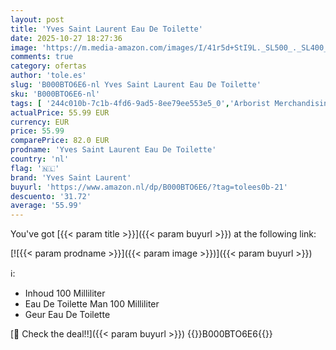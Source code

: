 ```yaml
---
layout: post
title: 'Yves Saint Laurent Eau De Toilette'
date: 2025-10-27 18:27:36
image: 'https://m.media-amazon.com/images/I/41r5d+StI9L._SL500_._SL400_.jpg'
comments: true
category: ofertas
author: 'tole.es'
slug: 'B000BTO6E6-nl Yves Saint Laurent Eau De Toilette'
sku: 'B000BTO6E6-nl'
tags: [ '244c010b-7c1b-4fd6-9ad5-8ee79ee553e5_0','Arborist Merchandising Root','Beauty','Beauty & persoonlijke verzorging','Eau de toilette heren','Geuren','Herengeuren','Mannelijke verzorging','Self Service','Special Features Stores','yves saint laurent','🇳🇱', ]
actualPrice: 55.99 EUR
currency: EUR
price: 55.99
comparePrice: 82.0 EUR
prodname: 'Yves Saint Laurent Eau De Toilette'
country: 'nl'
flag: '🇳🇱'
brand: 'Yves Saint Laurent'
buyurl: 'https://www.amazon.nl/dp/B000BTO6E6/?tag=tolees0b-21'
descuento: '31.72'
average: '55.99'
---
```


You've got [{{< param title >}}]({{< param buyurl >}}) at the following link:

[![{{< param prodname >}}]({{< param image >}})]({{< param buyurl >}})

ℹ️:

- Inhoud 100 Milliliter
- Eau De Toilette Man 100 Milliliter
- Geur Eau De Toilette

[🛒 Check the deal!!]({{< param buyurl >}})
{{<world>}}B000BTO6E6{{</world>}}
